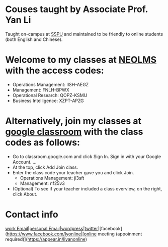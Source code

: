 # Couses taught by Associate Prof. Yan Li
Taught on-campus at [SSPU](http://en.sspu.edu.cn/2018/) and maintained to be friendly to online students (both English and Chinese).

# Welcome to my classes at [NEOLMS](http://liyanonline.neolms.com) with the access codes:
* Operations  Management: IISH-AEGZ
* Management: FNLH-BPWX
* Operational Research: QOPZ-KSMU
* Business Intelligence: XZPT-APZG

# Alternatively, join my classes at [google classroom](http://classroom.google.com) with the class codes as follows:
* Go to classroom.google.com and click Sign In. Sign in with your Google Account. ...
* At the top, click Add Join class.
* Enter the class code your teacher gave you and click Join. 
    * Operations  Management: ji3sft
    * Management: nf25v3
* (Optional) To see if your teacher included a class overview, on the right, click About.

# Contact info
[work Email](liyan@sspu.edu.cn)|[personal Email](liyanonline@gmail.com)|[wordpress](http://liyanonline.wordpress.com)|[twitter](https://twitter.com/liyanonline)|[facebook](https://www.facebook.com/lyonline|[online meeting (appoinment required)](https://appear.in/liyanonline)
